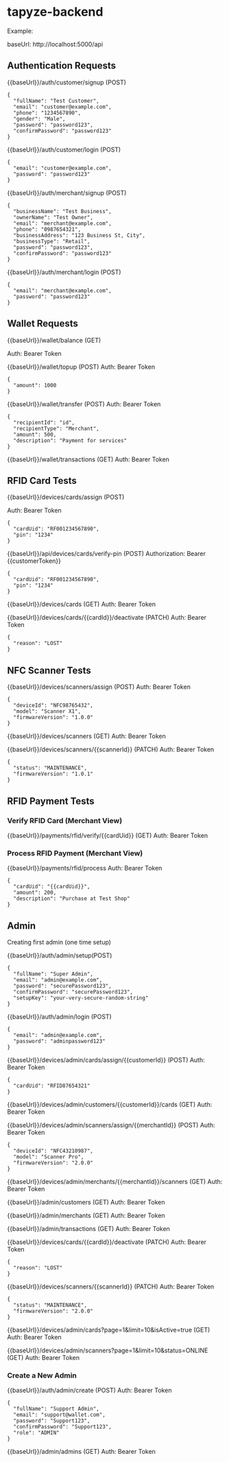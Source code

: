 # tapyze-backend

Example:

baseUrl: http://localhost:5000/api

## Authentication Requests

{{baseUrl}}/auth/customer/signup (POST)

```
{
  "fullName": "Test Customer",
  "email": "customer@example.com",
  "phone": "1234567890",
  "gender": "Male",
  "password": "password123",
  "confirmPassword": "password123"
}
```

{{baseUrl}}/auth/customer/login (POST)

```
{
  "email": "customer@example.com",
  "password": "password123"
}
```

{{baseUrl}}/auth/merchant/signup (POST)

```
{
  "businessName": "Test Business",
  "ownerName": "Test Owner",
  "email": "merchant@example.com",
  "phone": "0987654321",
  "businessAddress": "123 Business St, City",
  "businessType": "Retail",
  "password": "password123",
  "confirmPassword": "password123"
}
```

{{baseUrl}}/auth/merchant/login (POST)

```
{
  "email": "merchant@example.com",
  "password": "password123"
}
```

## Wallet Requests

{{baseUrl}}/wallet/balance (GET)

Auth: Bearer Token

{{baseUrl}}/wallet/topup (POST)
Auth: Bearer Token

```
{
  "amount": 1000
}
```

{{baseUrl}}/wallet/transfer (POST)
Auth: Bearer Token

```
{
  "recipientId": "id",
  "recipientType": "Merchant",
  "amount": 500,
  "description": "Payment for services"
}
```

{{baseUrl}}/wallet/transactions (GET)
Auth: Bearer Token

## RFID Card Tests

{{baseUrl}}/devices/cards/assign (POST)

Auth: Bearer Token

```
{
  "cardUid": "RF001234567890",
  "pin": "1234"
}
```

{{baseUrl}}/api/devices/cards/verify-pin (POST)
Authorization: Bearer {{customerToken}}

```
{
  "cardUid": "RF001234567890",
  "pin": "1234"
}
```

{{baseUrl}}/devices/cards (GET)
Auth: Bearer Token

{{baseUrl}}/devices/cards/{{cardId}}/deactivate (PATCH)
Auth: Bearer Token

```
{
  "reason": "LOST"
}
```

## NFC Scanner Tests

{{baseUrl}}/devices/scanners/assign (POST)
Auth: Bearer Token

```
{
  "deviceId": "NFC98765432",
  "model": "Scanner X1",
  "firmwareVersion": "1.0.0"
}
```

{{baseUrl}}/devices/scanners (GET)
Auth: Bearer Token

{{baseUrl}}/devices/scanners/{{scannerId}} (PATCH)
Auth: Bearer Token

```
{
  "status": "MAINTENANCE",
  "firmwareVersion": "1.0.1"
}
```

## RFID Payment Tests

### Verify RFID Card (Merchant View)

{{baseUrl}}/payments/rfid/verify/{{cardUid}} (GET)
Auth: Bearer Token

### Process RFID Payment (Merchant View)

{{baseUrl}}/payments/rfid/process
Auth: Bearer Token

```
{
  "cardUid": "{{cardUid}}",
  "amount": 200,
  "description": "Purchase at Test Shop"
}
```

## Admin

Creating first admin (one time setup)

{{baseUrl}}/auth/admin/setup(POST)

```
{
  "fullName": "Super Admin",
  "email": "admin@example.com",
  "password": "securePassword123",
  "confirmPassword": "securePassword123",
  "setupKey": "your-very-secure-random-string"
}
```

{{baseUrl}}/auth/admin/login (POST)

```
{
  "email": "admin@example.com",
  "password": "adminpassword123"
}
```

{{baseUrl}}/devices/admin/cards/assign/{{customerId}} (POST)
Auth: Bearer Token

```
{
  "cardUid": "RFID87654321"
}
```

{{baseUrl}}/devices/admin/customers/{{customerId}}/cards (GET)
Auth: Bearer Token

{{baseUrl}}/devices/admin/scanners/assign/{{merchantId}} (POST)
Auth: Bearer Token

```
{
  "deviceId": "NFC43210987",
  "model": "Scanner Pro",
  "firmwareVersion": "2.0.0"
}
```

{{baseUrl}}/devices/admin/merchants/{{merchantId}}/scanners (GET)
Auth: Bearer Token

{{baseUrl}}/admin/customers (GET)
Auth: Bearer Token

{{baseUrl}}/admin/merchants (GET)
Auth: Bearer Token

{{baseUrl}}/admin/transactions (GET)
Auth: Bearer Token

{{baseUrl}}/devices/cards/{{cardId}}/deactivate (PATCH)
Auth: Bearer Token

```
{
  "reason": "LOST"
}
```

{{baseUrl}}/devices/scanners/{{scannerId}} (PATCH)
Auth: Bearer Token

```
{
  "status": "MAINTENANCE",
  "firmwareVersion": "2.0.0"
}
```

{{baseUrl}}/devices/admin/cards?page=1&limit=10&isActive=true (GET)
Auth: Bearer Token

{{baseUrl}}/devices/admin/scanners?page=1&limit=10&status=ONLINE (GET)
Auth: Bearer Token

### Create a New Admin

{{baseUrl}}/auth/admin/create (POST)
Auth: Bearer Token

```
{
  "fullName": "Support Admin",
  "email": "support@wallet.com",
  "password": "Support123",
  "confirmPassword": "Support123",
  "role": "ADMIN"
}
```

{{baseUrl}}/admin/admins (GET)
Auth: Bearer Token
